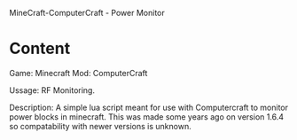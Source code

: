MineCraft-ComputerCraft - Power Monitor

# Content

Game: Minecraft
Mod: ComputerCraft

Ussage: RF Monitoring.

Description: A simple lua script meant for use with Computercraft to monitor power blocks in minecraft. This was made some years ago on version 1.6.4 so compatability with newer versions is unknown.

